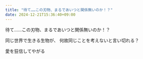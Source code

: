 ```yaml
---
title: "待て……この刃物、まるであいつと関係無いのか！？"
date: 2024-12-21T15:36:40+09:00
---
```

待て……この刃物、まるであいつと関係無いのか！？

同じ世界で生きる生物が、
何故同じことを考えないと言い切れる？

愛を狂信してやがる
